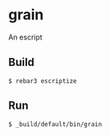 grain
=====

An escript

Build
-----

    $ rebar3 escriptize

Run
---

    $ _build/default/bin/grain
